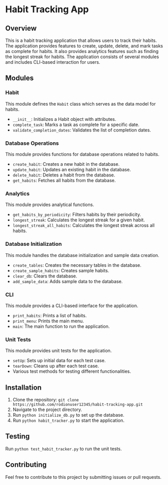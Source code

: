
# Habit Tracking App

## Overview

This is a habit tracking application that allows users to track their habits. The application provides features to create, update, delete, and mark tasks as complete for habits. It also provides analytics features such as finding the longest streak for habits. The application consists of several modules and includes CLI-based interaction for users.

## Modules

### Habit

This module defines the `Habit` class which serves as the data model for habits.

- `__init__`: Initializes a Habit object with attributes.
- `complete_task`: Marks a task as complete for a specific date.
- `validate_completion_dates`: Validates the list of completion dates.

### Database Operations

This module provides functions for database operations related to habits.

- `create_habit`: Creates a new habit in the database.
- `update_habit`: Updates an existing habit in the database.
- `delete_habit`: Deletes a habit from the database.
- `get_habits`: Fetches all habits from the database.

### Analytics

This module provides analytical functions.

- `get_habits_by_periodicity`: Filters habits by their periodicity.
- `longest_streak`: Calculates the longest streak for a given habit.
- `longest_streak_all_habits`: Calculates the longest streak across all habits.

### Database Initialization

This module handles the database initialization and sample data creation.

- `create_tables`: Creates the necessary tables in the database.
- `create_sample_habits`: Creates sample habits.
- `clear_db`: Clears the database.
- `add_sample_data`: Adds sample data to the database.

### CLI

This module provides a CLI-based interface for the application.

- `print_habits`: Prints a list of habits.
- `print_menu`: Prints the main menu.
- `main`: The main function to run the application.

### Unit Tests

This module provides unit tests for the application.

- `setUp`: Sets up initial data for each test case.
- `tearDown`: Cleans up after each test case.
- Various test methods for testing different functionalities.

## Installation

1. Clone the repository: `git clone https://github.com/rodionuser12345/habit-tracking-app.git`
2. Navigate to the project directory.
3. Run `python initialize_db.py` to set up the database.
4. Run `python habit_tracker.py` to start the application.

## Testing

Run `python test_habit_tracker.py` to run the unit tests.

## Contributing

Feel free to contribute to this project by submitting issues or pull requests.

